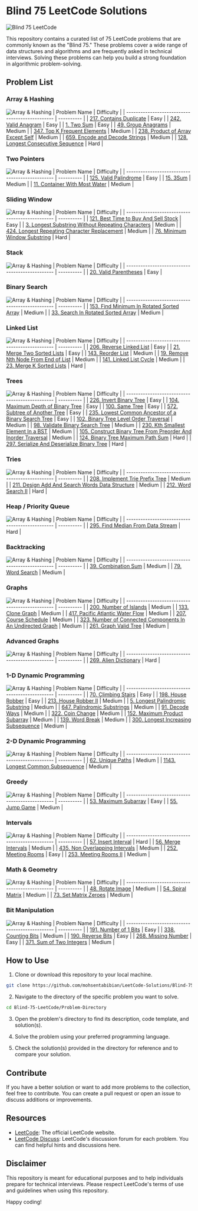 # Blind 75 LeetCode Solutions

![Blind 75 LeetCode](https://img.shields.io/badge/Blind_75_LeetCode-Solutions-blue?labelColor=red)

This repository contains a curated list of 75 LeetCode problems that are commonly known as the "Blind 75." These problems cover a wide range of data structures and algorithms and are frequently asked in technical interviews. Solving these problems can help you build a strong foundation in algorithmic problem-solving.

## Problem List

### Array & Hashing
![Array & Hashing](https://img.shields.io/badge/Array_&_Hashing-Solutions-blue?labelColor=red)
| Problem Name                                    | Difficulty |
| ----------------------------------------------- | ---------- |
| [217. Contains Duplicate](https://leetcode.com/problems/contains-duplicate/)                        | Easy       |
| [242. Valid Anagram](https://leetcode.com/problems/valid-anagram/)                                  | Easy       |
| [1. Two Sum](https://leetcode.com/problems/two-sum/)                                              | Easy       |
| [49. Group Anagrams](https://leetcode.com/problems/group-anagrams/)                                | Medium     |
| [347. Top K Frequent Elements](https://leetcode.com/problems/top-k-frequent-elements/)              | Medium     |
| [238. Product of Array Except Self](https://leetcode.com/problems/product-of-array-except-self/)    | Medium     |
| [659. Encode and Decode Strings](https://leetcode.com/problems/encode-and-decode-strings/)          | Medium     |
| [128. Longest Consecutive Sequence](https://leetcode.com/problems/longest-consecutive-sequence/)    | Hard       |

### Two Pointers
![Array & Hashing](https://img.shields.io/badge/Two_Pointers-Solutions-blue?labelColor=red)
| Problem Name                                    | Difficulty |
| ----------------------------------------------- | ---------- |
| [125. Valid Palindrome](https://leetcode.com/problems/valid-palindrome/)                            | Easy       |
| [15. 3Sum](https://leetcode.com/problems/3sum/)                                                       | Medium     |
| [11. Container With Most Water](https://leetcode.com/problems/container-with-most-water/)           | Medium     |

### Sliding Window
![Array & Hashing](https://img.shields.io/badge/Sliding_Window-Solutions-blue?labelColor=red)
| Problem Name                                    | Difficulty |
| ----------------------------------------------- | ---------- |
| [121. Best Time to Buy And Sell Stock](https://leetcode.com/problems/best-time-to-buy-and-sell-stock/) | Easy       |
| [3. Longest Substring Without Repeating Characters](https://leetcode.com/problems/longest-substring-without-repeating-characters/) | Medium |
| [424. Longest Repeating Character Replacement](https://leetcode.com/problems/longest-repeating-character-replacement/) | Medium |
| [76. Minimum Window Substring](https://leetcode.com/problems/minimum-window-substring/)             | Hard       |

### Stack
![Array & Hashing](https://img.shields.io/badge/Stack-Solutions-blue?labelColor=red)
| Problem Name                                    | Difficulty |
| ----------------------------------------------- | ---------- |
| [20. Valid Parentheses](https://leetcode.com/problems/valid-parentheses/)                            | Easy       |

### Binary Search
![Array & Hashing](https://img.shields.io/badge/Binary_Search-Solutions-blue?labelColor=red)
| Problem Name                                    | Difficulty |
| ----------------------------------------------- | ---------- |
| [153. Find Minimum In Rotated Sorted Array](https://leetcode.com/problems/find-minimum-in-rotated-sorted-array/) | Medium |
| [33. Search In Rotated Sorted Array](https://leetcode.com/problems/search-in-rotated-sorted-array/)   | Medium     |

### Linked List
![Array & Hashing](https://img.shields.io/badge/Linked_List-Solutions-blue?labelColor=red)
| Problem Name                                    | Difficulty |
| ----------------------------------------------- | ---------- |
| [206. Reverse Linked List](https://leetcode.com/problems/reverse-linked-list/)                       | Easy       |
| [21. Merge Two Sorted Lists](https://leetcode.com/problems/merge-two-sorted-lists/)                   | Easy       |
| [143. Reorder List](https://leetcode.com/problems/reorder-list/)                                     | Medium     |
| [19. Remove Nth Node From End of List](https://leetcode.com/problems/remove-nth-node-from-end-of-list/) | Medium |
| [141. Linked List Cycle](https://leetcode.com/problems/linked-list-cycle/)                           | Medium     |
| [23. Merge K Sorted Lists](https://leetcode.com/problems/merge-k-sorted-lists/)                       | Hard       |

### Trees
![Array & Hashing](https://img.shields.io/badge/Trees-Solutions-blue?labelColor=red)
| Problem Name                                    | Difficulty |
| ----------------------------------------------- | ---------- |
| [226. Invert Binary Tree](https://leetcode.com/problems/invert-binary-tree/)                          | Easy       |
| [104. Maximum Depth of Binary Tree](https://leetcode.com/problems/maximum-depth-of-binary-tree/)     | Easy       |
| [100. Same Tree](https://leetcode.com/problems/same-tree/)                                           | Easy       |
| [572. Subtree of Another Tree](https://leetcode.com/problems/subtree-of-another-tree/)               | Easy       |
| [235. Lowest Common Ancestor of a Binary Search Tree](https://leetcode.com/problems/lowest-common-ancestor-of-a-binary-search-tree/) | Easy |
| [102. Binary Tree Level Order Traversal](https://leetcode.com/problems/binary-tree-level-order-traversal/) | Medium |
| [98. Validate Binary Search Tree](https://leetcode.com/problems/validate-binary-search-tree/)       | Medium     |
| [230. Kth Smallest Element In a BST](https://leetcode.com/problems/kth-smallest-element-in-a-bst/)   | Medium     |
| [105. Construct Binary Tree From Preorder And Inorder Traversal](https://leetcode.com/problems/construct-binary-tree-from-preorder-and-inorder-traversal/) | Medium |
| [124. Binary Tree Maximum Path Sum](https://leetcode.com/problems/binary-tree-maximum-path-sum/)     | Hard       |
| [297. Serialize And Deserialize Binary Tree](https://leetcode.com/problems/serialize-and-deserialize-binary-tree/) | Hard |

### Tries
![Array & Hashing](https://img.shields.io/badge/Tries-Solutions-blue?labelColor=red)
| Problem Name                                    | Difficulty |
| ----------------------------------------------- | ---------- |
| [208. Implement Trie Prefix Tree](https://leetcode.com/problems/implement-trie-prefix-tree/)         | Medium     |
| [211. Design Add And Search Words Data Structure](https://leetcode.com/problems/design-add-and-search-words-data-structure/) | Medium |
| [212. Word Search II](https://leetcode.com/problems/word-search-ii/)                                 | Hard       |

### Heap / Priority Queue
![Array & Hashing](https://img.shields.io/badge/Heap_/_Priority_Queue-Solutions-blue?labelColor=red)
| Problem Name                                    | Difficulty |
| ----------------------------------------------- | ---------- |
| [295. Find Median From Data Stream](https://leetcode.com/problems/find-median-from-data-stream/)     | Hard       |

### Backtracking
![Array & Hashing](https://img.shields.io/badge/Backtracking-Solutions-blue?labelColor=red)
| Problem Name                                    | Difficulty |
| ----------------------------------------------- | ---------- |
| [39. Combination Sum](https://leetcode.com/problems/combination-sum/)                                 | Medium     |
| [79. Word Search](https://leetcode.com/problems/word-search/)                                         | Medium     |

### Graphs
![Array & Hashing](https://img.shields.io/badge/Graphs-Solutions-blue?labelColor=red)
| Problem Name                                    | Difficulty |
| ----------------------------------------------- | ---------- |
| [200. Number of Islands](https://leetcode.com/problems/number-of-islands/)                           | Medium     |
| [133. Clone Graph](https://leetcode.com/problems/clone-graph/)                                       | Medium     |
| [417. Pacific Atlantic Water Flow](https://leetcode.com/problems/pacific-atlantic-water-flow/)       | Medium     |
| [207. Course Schedule](https://leetcode.com/problems/course-schedule/)                                 | Medium     |
| [323. Number of Connected Components In An Undirected Graph](https://leetcode.com/problems/number-of-connected-components-in-an-undirected-graph/) | Medium |
| [261. Graph Valid Tree](https://leetcode.com/problems/graph-valid-tree/)                               | Medium     |

### Advanced Graphs
![Array & Hashing](https://img.shields.io/badge/Advanced_Graphs-Solutions-blue?labelColor=red)
| Problem Name                                    | Difficulty |
| ----------------------------------------------- | ---------- |
| [269. Alien Dictionary](https://leetcode.com/problems/alien-dictionary/)                               | Hard       |

### 1-D Dynamic Programming
![Array & Hashing](https://img.shields.io/badge/1_D_Dynamic_Programming-Solutions-blue?labelColor=red)
| Problem Name                                    | Difficulty |
| ----------------------------------------------- | ---------- |
| [70. Climbing Stairs](https://leetcode.com/problems/climbing-stairs/)                                   | Easy       |
| [198. House Robber](https://leetcode.com/problems/house-robber/)                                       | Easy       |
| [213. House Robber II](https://leetcode.com/problems/house-robber-ii/)                                 | Medium     |
| [5. Longest Palindromic Substring](https://leetcode.com/problems/longest-palindromic-substring/)       | Medium     |
| [647. Palindromic Substrings](https://leetcode.com/problems/palindromic-substrings/)                   | Medium     |
| [91. Decode Ways](https://leetcode.com/problems/decode-ways/)                                         | Medium     |
| [322. Coin Change](https://leetcode.com/problems/coin-change/)                                         | Medium     |
| [152. Maximum Product Subarray](https://leetcode.com/problems/maximum-product-subarray/)             | Medium     |
| [139. Word Break](https://leetcode.com/problems/word-break/)                                           | Medium     |
| [300. Longest Increasing Subsequence](https://leetcode.com/problems/longest-increasing-subsequence/) | Medium     |

### 2-D Dynamic Programming
![Array & Hashing](https://img.shields.io/badge/2_D_Dynamic_Programming-Solutions-blue?labelColor=red)
| Problem Name                                    | Difficulty |
| ----------------------------------------------- | ---------- |
| [62. Unique Paths](https://leetcode.com/problems/unique-paths/)                                         | Medium     |
| [1143. Longest Common Subsequence](https://leetcode.com/problems/longest-common-subsequence/)       | Medium     |

### Greedy
![Array & Hashing](https://img.shields.io/badge/Greedy-Solutions-blue?labelColor=red)
| Problem Name                                    | Difficulty |
| ----------------------------------------------- | ---------- |
| [53. Maximum Subarray](https://leetcode.com/problems/maximum-subarray/)                                   | Easy       |
| [55. Jump Game](https://leetcode.com/problems/jump-game/)                                                 | Medium     |

### Intervals
![Array & Hashing](https://img.shields.io/badge/Intervals-Solutions-blue?labelColor=red)
| Problem Name                                    | Difficulty |
| ----------------------------------------------- | ---------- |
| [57. Insert Interval](https://leetcode.com/problems/insert-interval/)                                     | Hard       |
| [56. Merge Intervals](https://leetcode.com/problems/merge-intervals/)                                   | Medium     |
| [435. Non Overlapping Intervals](https://leetcode.com/problems/non-overlapping-intervals/)             | Medium     |
| [252. Meeting Rooms](https://leetcode.com/problems/meeting-rooms/)                                       | Easy       |
| [253. Meeting Rooms II](https://leetcode.com/problems/meeting-rooms-ii/)                                 | Medium     |

### Math & Geometry
![Array & Hashing](https://img.shields.io/badge/Math_&_Geometry-Solutions-blue?labelColor=red)
| Problem Name                                    | Difficulty |
| ----------------------------------------------- | ---------- |
| [48. Rotate Image](https://leetcode.com/problems/rotate-image/)                                           | Medium     |
| [54. Spiral Matrix](https://leetcode.com/problems/spiral-matrix/)                                         | Medium     |
| [73. Set Matrix Zeroes](https://leetcode.com/problems/set-matrix-zeroes/)                               | Medium     |

### Bit Manipulation
![Array & Hashing](https://img.shields.io/badge/Bit_Manipulation-Solutions-blue?labelColor=red)
| Problem Name                                    | Difficulty |
| ----------------------------------------------- | ---------- |
| [191. Number of 1 Bits](https://leetcode.com/problems/number-of-1-bits/)                                   | Easy       |
| [338. Counting Bits](https://leetcode.com/problems/counting-bits/)                                         | Medium     |
| [190. Reverse Bits](https://leetcode.com/problems/reverse-bits/)                                           | Easy       |
| [268. Missing Number](https://leetcode.com/problems/missing-number/)                                       | Easy       |
| [371. Sum of Two Integers](https://leetcode.com/problems/sum-of-two-integers/)                             | Medium     |


## How to Use

1. Clone or download this repository to your local machine.

```bash
git clone https://github.com/mohsentabibian/LeetCode-Solutions/Blind-75-LeetCode.git
```

2. Navigate to the directory of the specific problem you want to solve.

```bash
cd Blind-75-LeetCode/Problem-Directory
```

3. Open the problem's directory to find its description, code template, and solution(s).

4. Solve the problem using your preferred programming language.

5. Check the solution(s) provided in the directory for reference and to compare your solution.

## Contribute

If you have a better solution or want to add more problems to the collection, feel free to contribute. You can create a pull request or open an issue to discuss additions or improvements.

## Resources

- [LeetCode](https://leetcode.com/): The official LeetCode website.
- [LeetCode Discuss](https://leetcode.com/discuss/): LeetCode's discussion forum for each problem. You can find helpful hints and discussions here.

## Disclaimer

This repository is meant for educational purposes and to help individuals prepare for technical interviews. Please respect LeetCode's terms of use and guidelines when using this repository.

Happy coding!
